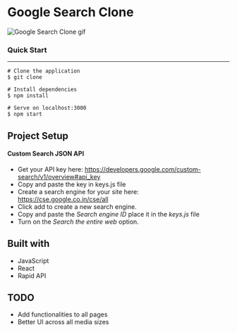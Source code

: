 # Google Search Clone

![Google Search Clone gif](https://media1.giphy.com/media/dsoYeYq33p1SHMfdqX/giphy.gif?cid=790b76116b2b978c7470adf51fbf86167a6fafc9afc2ebec&rid=giphy.gif&ct=g "Google Search Clone GIF")

### Quick Start
- - - -

```
# Clone the application
$ git clone

# Install dependencies
$ npm install

# Serve on localhost:3000
$ npm start
```
## Project Setup
#### Custom Search JSON API
* Get your API key here: <https://developers.google.com/custom-search/v1/overview#api_key>
* Copy and paste the key in keys.js file
* Create a search engine for your site here: <https://cse.google.co.in/cse/all>
* Click add to create a new search engine.
* Copy and paste the _Search engine ID_ place it in the _keys.js_ file
* Turn on the _Search the entire web_ option.

## Built with
* JavaScript
* React
* Rapid API

## TODO
* Add functionalities to all pages
* Better UI across all media sizes
